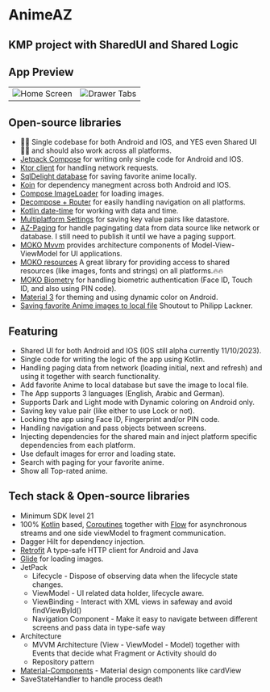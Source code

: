 # AnimeAZ
## KMP project with SharedUI and Shared Logic

## App Preview
<table align="center">
 <tr>
  <td><img src="https://github.com/omarzer0/ShowTime/blob/main/assets/1.gif" alt="Home Screen"</td>
  <td><img src="https://github.com/omarzer0/ShowTime/blob/main/assets/2.gif" alt="Drawer Tabs"></td>
 </tr>
</table>

## Open-source libraries
- 🎉🎉 Single codebase for both Android and IOS, and YES even Shared UI 🎉🎉 and should also work across all platforms.
- [Jetpack Compose](https://developer.android.com/jetpack/compose) for writing only single code for Android and IOS.
- [Ktor client](https://ktor.io/docs/create-client.html) for handling network requests.
- [SqlDelight database](https://github.com/cashapp/sqldelight) for saving favorite anime locally.
- [Koin](https://insert-koin.io/docs/reference/koin-mp/kmp/) for dependency manegment across both Android and IOS.
- [Compose ImageLoader](https://github.com/qdsfdhvh/compose-imageloader) for loading images.
- [Decompose + Router](https://github.com/xxfast/Decompose-Router) for easily handling navigation on all platforms.
- [Kotlin date-time](https://github.com/Kotlin/kotlinx-datetime) for working with data and time.
- [Multiplatform Settings](https://github.com/russhwolf/multiplatform-settings) for saving key value pairs like datastore.
- [AZ-Paging](https://github.com/omarzer0/AnimeAZ/tree/main/paging) for handle pagingating data from data source like network or database. I still need to publish it until we have a paging support.
- [MOKO Mvvm](https://github.com/icerockdev/moko-mvvm) provides architecture components of Model-View-ViewModel for UI applications.
- [MOKO resources](https://github.com/icerockdev/moko-resources) A great library for providing access to shared resources (like images, fonts and strings) on all platforms.🔥🔥
- [MOKO Biometry](https://github.com/icerockdev/moko-biometry) for handling biometric authentication (Face ID, Touch ID, and also using PIN code).
- [Material 3](https://m3.material.io/) for theming and using dynamic color on Android.
- [Saving favorite Anime images to local file]([https://www.youtube.com/@PhilippLackner](https://youtu.be/XWSzbMnpAgI?t=8836)) Shoutout to Philipp Lackner.

## Featuring
- Shared UI for both Android and IOS (IOS still alpha currently 11/10/2023).
- Single code for writing the logic of the app using Kotlin.
- Handling paging data from network (loading initial, next and refresh) and using it together with search functionality.
- Add favorite Anime to local database but save the image to local file.
- The App supports 3 languages (English, Arabic and German).
- Supports Dark and Light mode with Dynamic coloring on Android only.
- Saving key value pair (like either to use Lock or not).
- Locking the app using Face ID, Fingerprint and/or PIN code.
- Handling navigation and pass objects between screens.
- Injecting dependencies for the shared main and inject platform specific dependencies from each platform.
- Use default images for error and loading state.
- Search with paging for your favorite anime.
- Show all Top-rated anime.


## Tech stack & Open-source libraries
- Minimum SDK level 21
- 100% [Kotlin](https://kotlinlang.org/) based, [Coroutines](https://github.com/Kotlin/kotlinx.coroutines) together with [Flow](https://developer.android.com/kotlin/flow) for asynchronous streams 
and one side viewModel to fragment communication.
- Dagger Hilt for dependency injection.
- [Retrofit](https://square.github.io/retrofit/) A type-safe HTTP client for Android and Java
- [Glide](https://github.com/bumptech/glide) for loading images.
- JetPack
  - Lifecycle - Dispose of observing data when the lifecycle state changes.
  - ViewModel - UI related data holder, lifecycle aware.
  - ViewBinding - Interact with XML views in safeway and avoid findViewById() 
  - Navigation Component - Make it easy to navigate between different screens and pass data in type-safe way
- Architecture
  - MVVM Architecture (View - ViewModel - Model) together with Events that decide what Fragment or Activity should do
  - Repository pattern
- [Material-Components](https://github.com/material-components/material-components-android) - Material design components like cardView
- SaveStateHandler to handle process death
